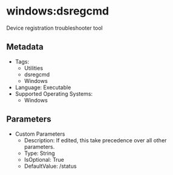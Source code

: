 <!-- region Generated -->
# windows:dsregcmd

Device registration troubleshooter tool

## Metadata

- Tags:
  - Utilities
  - dsregcmd
  - Windows
- Language: Executable
- Supported Operating Systems:
  - Windows

## Parameters

- Custom Parameters
  - Description: If edited, this take precedence over all other parameters.
  - Type: String
  - IsOptional: True
  - DefaultValue: /status
<!-- endregion -->
